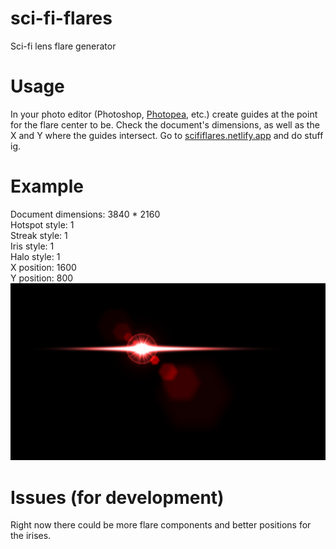 # sci-fi-flares
Sci-fi lens flare generator

# Usage
In your photo editor (Photoshop, <a href="https://photopea.com">Photopea</a>, etc.) create guides at the point for the flare center to be. Check the document's dimensions, as well as the X and Y where the guides intersect. Go to <a href="https://scififlares.netlify.app">scififlares.netlify.app</a> and do stuff ig.

# Example
Document dimensions: 3840 * 2160<br />
Hotspot style: 1<br />
Streak style: 1<br />
Iris style: 1<br />
Halo style: 1<br />
X position: 1600<br />
Y position: 800<br />
<img src="demoflare.jpg" />

# Issues (for development)
Right now there could be more flare components and better positions for the irises.
